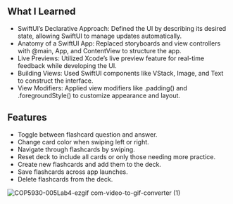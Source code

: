 ## What I Learned
* SwiftUI’s Declarative Approach: Defined the UI by describing its desired state, allowing SwiftUI to manage updates automatically.
* Anatomy of a SwiftUI App: Replaced storyboards and view controllers with @main, App, and ContentView to structure the app.
* Live Previews: Utilized Xcode’s live preview feature for real-time feedback while developing the UI.
* Building Views: Used SwiftUI components like VStack, Image, and Text to construct the interface.
* View Modifiers: Applied view modifiers like .padding() and .foregroundStyle() to customize appearance and layout.

## Features
* Toggle between flashcard question and answer.
* Change card color when swiping left or right.
* Navigate through flashcards by swiping.
* Reset deck to include all cards or only those needing more practice.
* Create new flashcards and add them to the deck.
* Save flashcards across app launches.
* Delete flashcards from the deck.


![COP5930-005Lab4-ezgif com-video-to-gif-converter (1)](https://github.com/user-attachments/assets/e83d5fa1-ec4f-498a-a48c-e56effa9e573)
